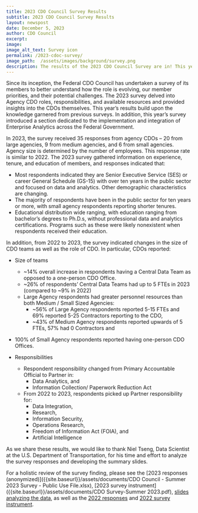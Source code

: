 ```yaml
---
title: 2023 CDO Council Survey Results
subtitle: 2023 CDO Council Survey Results
layout: newspost
date: December 5, 2023
author: CDO Council
excerpt:
image: 
image_alt_text: Survey icon
permalink: /2023-cdoc-survey/
image_path:  /assets/images/background/survey.png
description: The results of the 2023 CDO Council Survey are in! This year the survey explored Agency CDO roles, responsibilities, and available resources. Additionally, this year's survey introduced a section dedicated to the implementation and integration of Enterprise Analytics across the Federal Government.
---
```


Since its inception, the Federal CDO Council has undertaken a survey of its members to better understand how the role is evolving, our member priorities, and their potential challenges. The 2023 survey delved into Agency CDO roles, responsibilities, and available resources and provided insights into the CDOs themselves. This year’s results build upon the knowledge garnered from previous surveys. In addition, this year’s survey introduced a section dedicated to the implementation and integration of Enterprise Analytics across the Federal Government.

In 2023, the survey received 35 responses from agency CDOs – 20 from large agencies, 9 from medium agencies, and 6 from small agencies. Agency size is determined by the number of employees. This response rate is similar to 2022. The 2023 survey gathered information on experience, tenure, and education of members, and responses indicated that:

- Most respondents indicated they are Senior Executive Service (SES) or career General Schedule (GS-15) with over ten years in the public sector and focused on data and analytics. Other demographic characteristics are changing.
- The majority of respondents have been in the public sector for ten years or more, with small agency respondents reporting shorter tenures.
- Educational distribution wide ranging, with education ranging from bachelor’s degrees to Ph.D.s, without professional data and analytics certifications. Programs such as these were likely nonexistent when respondents received their education.

In addition, from 2022 to 2023, the survey indicated changes in the size of CDO teams as well as the role of CDO. In particular, CDOs reported:

- Size of teams
  - ~14% overall increase in respondents having a Central Data Team as opposed to a one-person CDO Office.
  - ~26% of respondents’ Central Data Teams had up to 5 FTEs in 2023 (compared to ~9% in 2022)
  - Large Agency respondents had greater personnel resources than both Medium / Small Sized Agencies: 
    - ~56% of Large Agency respondents reported 5-15 FTEs and 69% reported 5-25 Contractors reporting to the CDO, 
    - ~43% of Medium Agency respondents reported upwards of 5 FTEs, 57% had 0 Contractors and
- 100% of Small Agency respondents reported having one-person CDO Offices.

- Responsibilities
  - Respondent responsibility changed from Primary Accountable Official to Partner in: 
    - Data Analytics, and
    - Information Collection/ Paperwork Reduction Act
  - From 2022 to 2023, respondents picked up Partner responsibility for: 
    - Data Integration,
    - Research,
    - Information Security,
    - Operations Research,
    - Freedom of Information Act (FOIA), and 
    - Artificial Intelligence

As we share these results, we would like to thank Niel Tseng, Data Scientist at the U.S. Department of Transportation, for his time and effort to analyze the survey responses and developing the summary slides.

For a holistic review of the survey finding, please see the [2023 responses (anonymized)]({{site.baseurl}}/assets/documents/CDO Council - Summer 2023 Survey - Public Use File.xlsx), [2023 survey instrument]({{site.baseurl}}/assets/documents/CDO Survey-Summer 2023.pdf), [slides analyzing the data]({{site.baseurl}}/assets/documents/cdoc_final_10_26_2023.pdf), as well as the [2022 responses]({{site.baseurl}}/assets/documents/cdo_survey_responses_2022_Public-file.xlsx) and [2022 survey instrument]({{site.baseurl}}/assets/documents/CDO_Council_-_January_2022_Survey.pdf).
